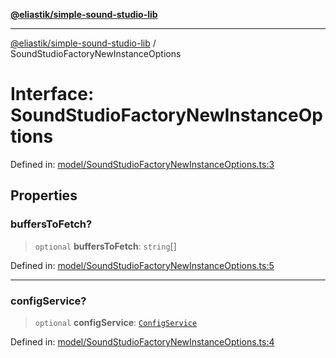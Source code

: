 [**@eliastik/simple-sound-studio-lib**](../README.md)

***

[@eliastik/simple-sound-studio-lib](../README.md) / SoundStudioFactoryNewInstanceOptions

# Interface: SoundStudioFactoryNewInstanceOptions

Defined in: [model/SoundStudioFactoryNewInstanceOptions.ts:3](https://github.com/Eliastik/simple-sound-studio-lib/blob/6682e5e836e2002f5da4644dfa82f1eb5b9a13da/lib/model/SoundStudioFactoryNewInstanceOptions.ts#L3)

## Properties

### buffersToFetch?

> `optional` **buffersToFetch**: `string`[]

Defined in: [model/SoundStudioFactoryNewInstanceOptions.ts:5](https://github.com/Eliastik/simple-sound-studio-lib/blob/6682e5e836e2002f5da4644dfa82f1eb5b9a13da/lib/model/SoundStudioFactoryNewInstanceOptions.ts#L5)

***

### configService?

> `optional` **configService**: [`ConfigService`](ConfigService.md)

Defined in: [model/SoundStudioFactoryNewInstanceOptions.ts:4](https://github.com/Eliastik/simple-sound-studio-lib/blob/6682e5e836e2002f5da4644dfa82f1eb5b9a13da/lib/model/SoundStudioFactoryNewInstanceOptions.ts#L4)
